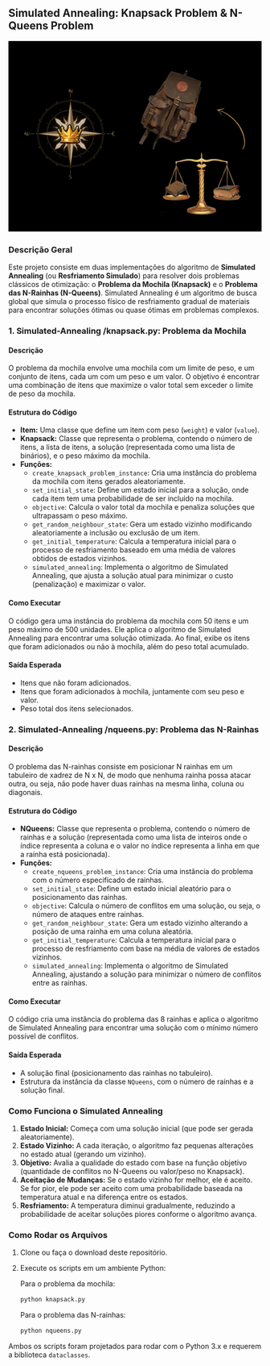 ## Simulated Annealing: Knapsack Problem & N-Queens Problem
![Diagrama do Projeto](./assets/design_readme.png)

### Descrição Geral
Este projeto consiste em duas implementações do algoritmo de **Simulated Annealing** (ou **Resfriamento Simulado**) para resolver dois problemas clássicos de otimização: o **Problema da Mochila (Knapsack)** e o **Problema das N-Rainhas (N-Queens)**. Simulated Annealing é um algoritmo de busca global que simula o processo físico de resfriamento gradual de materiais para encontrar soluções ótimas ou quase ótimas em problemas complexos.

### 1. Simulated-Annealing /knapsack.py: Problema da Mochila

#### Descrição
O problema da mochila envolve uma mochila com um limite de peso, e um conjunto de itens, cada um com um peso e um valor. O objetivo é encontrar uma combinação de itens que maximize o valor total sem exceder o limite de peso da mochila.

#### Estrutura do Código
- **Item:** Uma classe que define um item com peso (`weight`) e valor (`value`).
- **Knapsack:** Classe que representa o problema, contendo o número de itens, a lista de itens, a solução (representada como uma lista de binários), e o peso máximo da mochila.
- **Funções:**
  - `create_knapsack_problem_instance`: Cria uma instância do problema da mochila com itens gerados aleatoriamente.
  - `set_initial_state`: Define um estado inicial para a solução, onde cada item tem uma probabilidade de ser incluído na mochila.
  - `objective`: Calcula o valor total da mochila e penaliza soluções que ultrapassam o peso máximo.
  - `get_random_neighbour_state`: Gera um estado vizinho modificando aleatoriamente a inclusão ou exclusão de um item.
  - `get_initial_temperature`: Calcula a temperatura inicial para o processo de resfriamento baseado em uma média de valores obtidos de estados vizinhos.
  - `simulated_annealing`: Implementa o algoritmo de Simulated Annealing, que ajusta a solução atual para minimizar o custo (penalização) e maximizar o valor.

#### Como Executar
O código gera uma instância do problema da mochila com 50 itens e um peso máximo de 500 unidades. Ele aplica o algoritmo de Simulated Annealing para encontrar uma solução otimizada. Ao final, exibe os itens que foram adicionados ou não à mochila, além do peso total acumulado.

#### Saída Esperada
- Itens que não foram adicionados.
- Itens que foram adicionados à mochila, juntamente com seu peso e valor.
- Peso total dos itens selecionados.

### 2. Simulated-Annealing /nqueens.py: Problema das N-Rainhas

#### Descrição
O problema das N-rainhas consiste em posicionar N rainhas em um tabuleiro de xadrez de N x N, de modo que nenhuma rainha possa atacar outra, ou seja, não pode haver duas rainhas na mesma linha, coluna ou diagonais.

#### Estrutura do Código
- **NQueens:** Classe que representa o problema, contendo o número de rainhas e a solução (representada como uma lista de inteiros onde o índice representa a coluna e o valor no índice representa a linha em que a rainha está posicionada).
- **Funções:**
  - `create_nqueens_problem_instance`: Cria uma instância do problema com o número especificado de rainhas.
  - `set_initial_state`: Define um estado inicial aleatório para o posicionamento das rainhas.
  - `objective`: Calcula o número de conflitos em uma solução, ou seja, o número de ataques entre rainhas.
  - `get_random_neighbour_state`: Gera um estado vizinho alterando a posição de uma rainha em uma coluna aleatória.
  - `get_initial_temperature`: Calcula a temperatura inicial para o processo de resfriamento com base na média de valores de estados vizinhos.
  - `simulated_annealing`: Implementa o algoritmo de Simulated Annealing, ajustando a solução para minimizar o número de conflitos entre as rainhas.

#### Como Executar
O código cria uma instância do problema das 8 rainhas e aplica o algoritmo de Simulated Annealing para encontrar uma solução com o mínimo número possível de conflitos.

#### Saída Esperada
- A solução final (posicionamento das rainhas no tabuleiro).
- Estrutura da instância da classe `NQueens`, com o número de rainhas e a solução final.

### Como Funciona o Simulated Annealing
1. **Estado Inicial:** Começa com uma solução inicial (que pode ser gerada aleatoriamente).
2. **Estado Vizinho:** A cada iteração, o algoritmo faz pequenas alterações no estado atual (gerando um vizinho).
3. **Objetivo:** Avalia a qualidade do estado com base na função objetivo (quantidade de conflitos no N-Queens ou valor/peso no Knapsack).
4. **Aceitação de Mudanças:** Se o estado vizinho for melhor, ele é aceito. Se for pior, ele pode ser aceito com uma probabilidade baseada na temperatura atual e na diferença entre os estados.
5. **Resfriamento:** A temperatura diminui gradualmente, reduzindo a probabilidade de aceitar soluções piores conforme o algoritmo avança.

### Como Rodar os Arquivos
1. Clone ou faça o download deste repositório.
2. Execute os scripts em um ambiente Python:

   Para o problema da mochila:
   ```bash
   python knapsack.py
   ```

   Para o problema das N-rainhas:
   ```bash
   python nqueens.py
   ```

Ambos os scripts foram projetados para rodar com o Python 3.x e requerem a biblioteca `dataclasses`.
